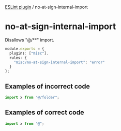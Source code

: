 [ESLint plugin](https://ilyub.github.io/eslint-plugin-misc/) / no-at-sign-internal-import

# no-at-sign-internal-import

Disallows "@/**" import.

```ts
module.exports = {
  plugins: ["misc"],
  rules: {
    "misc/no-at-sign-internal-import": "error"
  }
};
```

## Examples of incorrect code

```ts
import x from "@/folder";
```

## Examples of correct code

```ts
import x from "@";
```